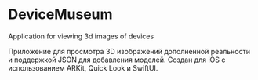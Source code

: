 # DeviceMuseum
Application for viewing 3d images of devices

Приложение для просмотра 3D изображений дополненной реальности и поддержкой JSON для добавления моделей. 
Создан для iOS с использованием ARKit, Quick Look и SwiftUI.
